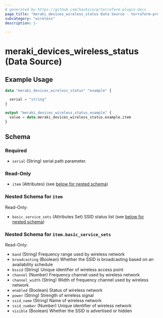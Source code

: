 ```yaml
---
# generated by https://github.com/hashicorp/terraform-plugin-docs
page_title: "meraki_devices_wireless_status Data Source - terraform-provider-meraki"
subcategory: "wireless"
description: |-
  
---
```


# meraki_devices_wireless_status (Data Source)



## Example Usage

```terraform
data "meraki_devices_wireless_status" "example" {

  serial = "string"
}

output "meraki_devices_wireless_status_example" {
  value = data.meraki_devices_wireless_status.example.item
}
```

<!-- schema generated by tfplugindocs -->
## Schema

### Required

- `serial` (String) serial path parameter.

### Read-Only

- `item` (Attributes) (see [below for nested schema](#nestedatt--item))

<a id="nestedatt--item"></a>
### Nested Schema for `item`

Read-Only:

- `basic_service_sets` (Attributes Set) SSID status list (see [below for nested schema](#nestedatt--item--basic_service_sets))

<a id="nestedatt--item--basic_service_sets"></a>
### Nested Schema for `item.basic_service_sets`

Read-Only:

- `band` (String) Frequency range used by wireless network
- `broadcasting` (Boolean) Whether the SSID is broadcasting based on an availability schedule
- `bssid` (String) Unique identifier of wireless access point
- `channel` (Number) Frequency channel used by wireless network
- `channel_width` (String) Width of frequency channel used by wireless network
- `enabled` (Boolean) Status of wireless network
- `power` (String) Strength of wireless signal
- `ssid_name` (String) Name of wireless network
- `ssid_number` (Number) Unique identifier of wireless network
- `visible` (Boolean) Whether the SSID is advertised or hidden
